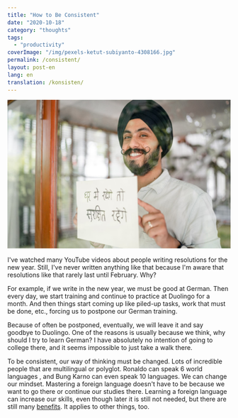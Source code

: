 ```yaml
---
title: "How to Be Consistent"
date: "2020-10-18"
category: "thoughts"
tags:
  - "productivity"
coverImage: "/img/pexels-ketut-subiyanto-4308166.jpg"
permalink: /consistent/
layout: post-en
lang: en
translation: /konsisten/
---
```


![](/img/pexels-ketut-subiyanto-4308166.jpg)

I've watched many YouTube videos about people writing resolutions for the new year. Still, I've never written anything like that because I'm aware that resolutions like that rarely last until February. Why?

For example, if we write in the new year, we must be good at German. Then every day, we start training and continue to practice at Duolingo for a month. And then things start coming up like piled-up tasks, work that must be done, etc., forcing us to postpone our German training.

Because of often be postponed, eventually, we will leave it and say goodbye to Duolingo. One of the reasons is usually because we think, why should I try to learn German? I have absolutely no intention of going to college there, and it seems impossible to just take a walk there.

To be consistent, our way of thinking must be changed. Lots of incredible people that are multilingual or polyglot. Ronaldo can speak 6 world languages ​​, and Bung Karno can even speak 10 languages. We can change our mindset. Mastering a foreign language doesn't have to be because we want to go there or continue our studies there. Learning a foreign language can increase our skills, even though later it is still not needed, but there are still many [benefits](https://www.idntimes.com/science/discovery/akromah-zonicc/benefits-learning-Bahasa-asing-c1c2). It applies to other things, too.
